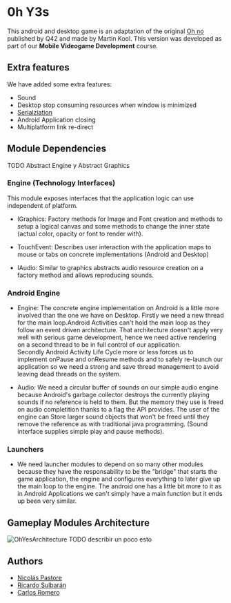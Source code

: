 # 0h Y3s

This android and desktop game is an adaptation of the original [Oh no](https://0hn0.com/) published by Q42 and made by Martin Kool. This version was developed as part of our **Mobile Videogame Development** course.

## Extra features

We have added some extra features:

- Sound
- Desktop stop consuming resources when window is minimized 
- [Serialziation](#)
- Android Application closing
- Multiplatform link re-direct


## Module Dependencies

TODO Abstract Engine y Abstract Graphics

### Engine (Technology Interfaces)

This module exposes interfaces that the application logic can use independent of platform.

- IGraphics: Factory methods for Image and Font creation and methods to setup a logical canvas and some methods to change the inner state (actual color, opacity or font to render with).

- TouchEvent: Describes user interaction with the application maps to mouse or tabs on concrete implementations (Android and Desktop)

- IAudio: Similar to graphics abstracts audio resource creation on a factory method and allows reproducing sounds.

### Android Engine

- Engine: The concrete engine implementation on Android is a little more involved than the one we have on Desktop. Firstly we need a new thread for the main loop.Android Activities can't hold the main loop as they follow an event driven architecture. That architecture doesn't apply very well with serious game development, hence we need active rendering on a second thread to be in full control of our application.  
  Secondly Android Activity Life Cycle more or less forces us to implement onPause and onResume methods and to safely re-launch our application so we need a strong and save thread management to avoid leaving dead threads on the system.

- Audio: We need a circular buffer of sounds on our simple audio engine because Android's garbage collector destroys the currently playing sounds if no reference is held to them. But the memory they use is freed on audio completition thanks to a flag the API provides. The user of the engine can Store larger sound objects that won't be freed until they remove the reference as with traditional java programming. (Sound interface supplies simple play and pause methods).

### Launchers

- We need launcher modules to depend on so many other modules because they have the responsability to be the "bridge" that starts the game application, the engine and configures everything to later give up the main loop to the engine. The android one has a little bit more to it as in Android Applications we can't simply have a main function but it ends up been very similar.

## Gameplay Modules Architecture
![OhYesArchitecture](https://user-images.githubusercontent.com/48621751/141690542-47494d9b-eb64-4d27-9349-cd5a81925e8a.png)
TODO describir un poco esto

## Authors

- [Nicolás Pastore](https://github.com/nicopast)
- [Ricardo Sulbarán](https://github.com/drathijin)
- [Carlos Romero](https://github.com/metalcarlosr)
